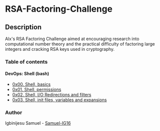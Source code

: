 # RSA-Factoring-Challenge
## Description
Alx's RSA Factoring Challenge aimed at encouraging research into computational number theory and the practical difficulty of factoring large integers and cracking RSA keys used in cryptography.
### Table of contents
  #### DevOps: Shell (bash)
   * [0x00. Shell, basics](https://github.com/Samuel-IG16/alx-system_engineering-devops/tree/master/0x00-shell_basics)
   * [0x01. Shell, permissions](https://github.com/Samuel-IG16/alx-system_engineering-devops/tree/master/0x01-shell_permissions)
   * [0x02. Shell, I/O Redirections and filters](https://github.com/Samuel-IG16/alx-system_engineering-devops/tree/master/0x02-shell_redirections)
   * [0x03. Shell, init files, variables and expansions](https://github.com/Samuel-IG16/alx-system_engineering-devops/tree/master/0x03-shell_variables_expansions)
### Author
Igbinijesu Samuel - [Samuel-IG16](https://github.com/Samuel-IG16)
